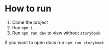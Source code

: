 # How to run
1. Clone the project
2. Run `npm i`
3. Run `npm run dev` to view without `storybook`

If you want to open docs run `npm run storybook`
